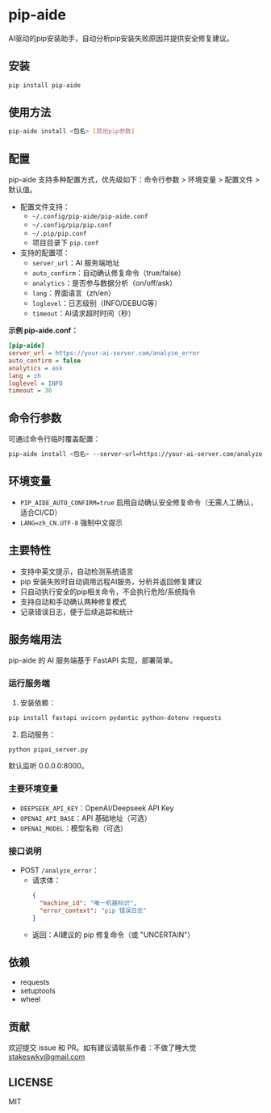 # pip-aide

AI驱动的pip安装助手，自动分析pip安装失败原因并提供安全修复建议。

## 安装
```bash
pip install pip-aide
```

## 使用方法
```bash
pip-aide install <包名> [其他pip参数]
```

## 配置

pip-aide 支持多种配置方式，优先级如下：命令行参数 > 环境变量 > 配置文件 > 默认值。

- 配置文件支持：
  - `~/.config/pip-aide/pip-aide.conf`
  - `~/.config/pip/pip.conf`
  - `~/.pip/pip.conf`
  - 项目目录下 `pip.conf`
- 支持的配置项：
  - `server_url`：AI 服务端地址
  - `auto_confirm`：自动确认修复命令（true/false）
  - `analytics`：是否参与数据分析（on/off/ask）
  - `lang`：界面语言（zh/en）
  - `loglevel`：日志级别（INFO/DEBUG等）
  - `timeout`：AI请求超时时间（秒）

**示例 pip-aide.conf：**
```ini
[pip-aide]
server_url = https://your-ai-server.com/analyze_error
auto_confirm = false
analytics = ask
lang = zh
loglevel = INFO
timeout = 30
```

## 命令行参数
可通过命令行临时覆盖配置：
```bash
pip-aide install <包名> --server-url=https://your-ai-server.com/analyze_error --auto-confirm --lang=zh
```

## 环境变量
- `PIP_AIDE_AUTO_CONFIRM=true` 启用自动确认安全修复命令（无需人工确认，适合CI/CD）
- `LANG=zh_CN.UTF-8` 强制中文提示

## 主要特性
- 支持中英文提示，自动检测系统语言
- pip 安装失败时自动调用远程AI服务，分析并返回修复建议
- 只自动执行安全的pip相关命令，不会执行危险/系统指令
- 支持自动和手动确认两种修复模式
- 记录错误日志，便于后续追踪和统计

## 服务端用法

pip-aide 的 AI 服务端基于 FastAPI 实现，部署简单。

### 运行服务端
1. 安装依赖：
```bash
pip install fastapi uvicorn pydantic python-dotenv requests
```
2. 启动服务：
```bash
python pipai_server.py
```
默认监听 0.0.0.0:8000。

### 主要环境变量
- `DEEPSEEK_API_KEY`：OpenAI/Deepseek API Key
- `OPENAI_API_BASE`：API 基础地址（可选）
- `OPENAI_MODEL`：模型名称（可选）

### 接口说明
- POST `/analyze_error`：
  - 请求体：
    ```json
    {
      "machine_id": "唯一机器标识",
      "error_context": "pip 错误日志"
    }
    ```
  - 返回：AI建议的 pip 修复命令（或 "UNCERTAIN"）

## 依赖
- requests
- setuptools
- wheel

## 贡献
欢迎提交 issue 和 PR。如有建议请联系作者：不做了睡大觉 <stakeswky@gmail.com>

## LICENSE
MIT
